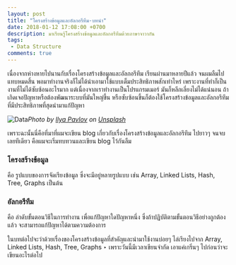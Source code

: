 ```yaml
---
layout: post
title: "โครงสร้างข้อมูลและอัลกอรึทึม-บทนำ"
date: 2018-01-12 17:08:00 +0700
description: มาเรียนรู้โครงสร้างข้อมูลและอัลกอรึทึมด้วยภาษาจาวากัน
tags:
 - Data Structure
comments: true
---
```

เนื่องจากห่างหายไปนานกับเรื่องโครงสร้างข้อมูลและอัลกอรึทึม เรียนผ่านมาหลายปีแล้ว จนผมลืมไปแทบหมดสิ้น พอมาทำงานจริงก็ไม่ได้นำเอามาใช้แบบเต็มประสิทธิภาพสักเท่าไหร่ เพราะงานที่ทำก็เป็นงานที่ไม่ได้ซับซ้อนอะไรมาก แต่เนื่องจากเราทำงานเป็นโปรแกรมเมอร์ มันก็หลีกเลี่ยงไม่ได้แน่นอน ถ้าเกิดเจอปัญหาหรือต้องพัฒนาระบบที่มันใหญ่ขึ้น หรือซับซ้อนขึ้นก็ต้องใช้โครงสร้างข้อมูลและอัลกอรึทึมที่มีประสิทธิภาพที่สุดนำมาแก้ปัญหา

![Data](https://res.cloudinary.com/sdees-reallife/image/upload/c_scale,w_400/v1539862247/ilya-pavlov-87438-unsplash.jpg)*Photo by [Ilya Pavlov](https://unsplash.com/@ilyapavlov) on [Unsplash](https://unsplash.com/)*

เพราะฉะนั้นนี่คือที่มาที่ผมจะเขียน blog เกี่ยวกับเรื่องโครงสร้างข้อมูลและอัลกอรึทึม ไปยาวๆ จนจบเลยทีเดียว คือผมจะเริ่มทบทวนและเขียน blog ไว้กันลืม

### โครงสร้างข้อมูล
คือ รูปแบบของการจัดเรียงข้อมูล ซึ่งจะมีอยู่หลายรูปแบบ เช่น Array, Linked Lists, Hash, Tree, Graphs เป็นต้น

### อัลกอรึทึม
คือ ลำดับขั้นตอนวิธีในการทำงาน เพื่อแก้ปัญหาใดปัญหาหนึ่ง ซึ่งถ้าปฏิบัติตามขั้นตอนวิธีอย่างถูกต้องแล้ว จะสามารถแก้ปัญหาได้ตามความต้องการ

ในบทต่อไปจะว่าด้วยเรื่องของโครงสร้างข้อมูลที่สำคัญและนำมาใช้งานบ่อยๆ ไล่เรียงไปจาก Array, Linked Lists, Hash, Tree, Graphs ‣ เพราะวันนี้มีเวลาเขียนจำกัด เอาแค่เกริ่นๆ ไปก่อนว่าจะเขียนอะไรต่อไป
